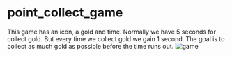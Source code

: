 # point_collect_game
This game has an icon, a gold and time.
Normally we have 5 seconds for collect gold.
But every time we collect gold we gain 1 second.
The goal is to collect as much gold as possible before the time runs out.
![game](https://user-images.githubusercontent.com/108608456/213902609-e0910bb9-03d4-4a4d-a168-28b2db36dc61.JPG)
